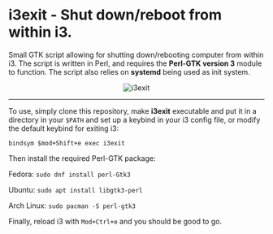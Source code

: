 i3exit - Shut down/reboot from within i3.
===
Small GTK script allowing for shutting down/rebooting computer
from within i3. The script is written in Perl, and requires
the **Perl-GTK version 3** module to function. The script also
relies on **systemd** being used as init system.
<div style="text-align:center"><img src="https://i.imgur.com/WxP9Wa1.png" alt="i3exit"></div>

---
To use, simply clone this repository, make **i3exit** executable and
put it in a directory in your ``$PATH`` and set up a keybind in your
i3 config file, or modify the default keybind for exiting i3:

``bindsym $mod+Shift+e exec i3exit``

Then install the required Perl-GTK package:

Fedora:
``sudo dnf install perl-Gtk3``

Ubuntu:
``sudo apt install libgtk3-perl``

Arch Linux:
``sudo pacman -S perl-gtk3``

Finally, reload i3 with `Mod+Ctrl+e` and you should be good to go.
